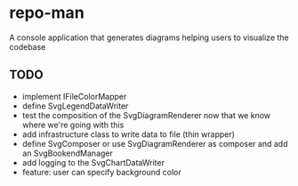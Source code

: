 # repo-man

A console application that generates diagrams helping users to visualize the codebase

## TODO
* implement IFileColorMapper
* define SvgLegendDataWriter
* test the composition of the SvgDiagramRenderer now that we know where we're going with this
* add infrastructure class to write data to file (thin wrapper)
* define SvgComposer or use SvgDiagramRenderer as composer and add an SvgBookendManager
* add logging to the SvgChartDataWriter
* feature: user can specify background color
